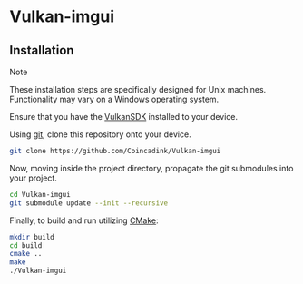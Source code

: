 # Vulkan-imgui

## Installation
> [!NOTE]
> These installation steps are specifically designed for Unix machines. Functionality may vary on a Windows operating system.

Ensure that you have the [VulkanSDK](https://www.lunarg.com/vulkan-sdk/) installed to your device.

Using [git](https://git-scm.com/), clone this repository onto your device.

```bash
git clone https://github.com/Coincadink/Vulkan-imgui
```

Now, moving inside the project directory, propagate the git submodules into your project.

```bash
cd Vulkan-imgui
git submodule update --init --recursive
```

Finally, to build and run utilizing [CMake](https://cmake.org/):

```bash
mkdir build
cd build
cmake ..
make
./Vulkan-imgui
```
